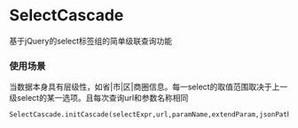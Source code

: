 # SelectCascade
基于jQuery的select标签组的简单级联查询功能  
### 使用场景
当数据本身具有层级性，如省|市|区|商圈信息。每一select的取值范围取决于上一级select的某一选项。且每次查询url和参数名称相同 

    SelectCascade.initCascade(selectExpr,url,paramName,extendParam,jsonPath,optionValueName)
